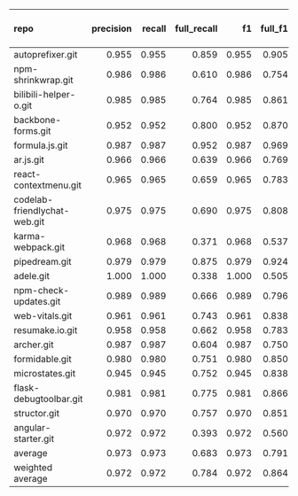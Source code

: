 | repo                         |   precision |   recall |   full_recall |    f1 |   full_f1 |   ppcr |   support |   full_support |   Rules Number |   Average Rule Len |
|:-----------------------------|------------:|---------:|--------------:|------:|----------:|-------:|----------:|---------------:|---------------:|-------------------:|
| autoprefixer.git             |       0.955 |    0.955 |         0.859 | 0.955 |     0.905 |  0.900 |     42353 |          47083 |            126 |               10.1 |
| npm-shrinkwrap.git           |       0.986 |    0.986 |         0.610 | 0.986 |     0.754 |  0.619 |      6274 |          10140 |             10 |                4.4 |
| bilibili-helper-o.git        |       0.985 |    0.985 |         0.764 | 0.985 |     0.861 |  0.775 |     60786 |          78384 |             31 |               10.3 |
| backbone-forms.git           |       0.952 |    0.952 |         0.800 | 0.952 |     0.870 |  0.840 |    131429 |         156481 |            391 |               10.5 |
| formula.js.git               |       0.987 |    0.987 |         0.952 | 0.987 |     0.969 |  0.964 |     93121 |          96619 |             37 |                8.1 |
| ar.js.git                    |       0.966 |    0.966 |         0.639 | 0.966 |     0.769 |  0.662 |     28897 |          43653 |             57 |                6.5 |
| react-contextmenu.git        |       0.965 |    0.965 |         0.659 | 0.965 |     0.783 |  0.683 |      9050 |          13253 |             33 |                6.1 |
| codelab-friendlychat-web.git |       0.975 |    0.975 |         0.690 | 0.975 |     0.808 |  0.708 |      9600 |          13565 |             11 |                5.3 |
| karma-webpack.git            |       0.968 |    0.968 |         0.371 | 0.968 |     0.537 |  0.384 |       847 |           2208 |              4 |                4.0 |
| pipedream.git                |       0.979 |    0.979 |         0.875 | 0.979 |     0.924 |  0.894 |    152079 |         170097 |             39 |                8.0 |
| adele.git                    |       1.000 |    1.000 |         0.338 | 1.000 |     0.505 |  0.338 |       581 |           1720 |              2 |                2.0 |
| npm-check-updates.git        |       0.989 |    0.989 |         0.666 | 0.989 |     0.796 |  0.673 |     20766 |          30846 |             16 |                6.9 |
| web-vitals.git               |       0.961 |    0.961 |         0.743 | 0.961 |     0.838 |  0.773 |      7068 |           9139 |              7 |                4.7 |
| resumake.io.git              |       0.958 |    0.958 |         0.662 | 0.958 |     0.783 |  0.691 |     24814 |          35890 |             65 |                8.9 |
| archer.git                   |       0.987 |    0.987 |         0.604 | 0.987 |     0.750 |  0.612 |     27756 |          45378 |             11 |                7.5 |
| formidable.git               |       0.980 |    0.980 |         0.751 | 0.980 |     0.850 |  0.766 |     17895 |          23376 |             14 |                6.6 |
| microstates.git              |       0.945 |    0.945 |         0.752 | 0.945 |     0.838 |  0.795 |     21221 |          26679 |             80 |                7.5 |
| flask-debugtoolbar.git       |       0.981 |    0.981 |         0.775 | 0.981 |     0.866 |  0.790 |     34560 |          43769 |             16 |                8.2 |
| structor.git                 |       0.970 |    0.970 |         0.757 | 0.970 |     0.851 |  0.780 |     88347 |         113250 |             39 |                9.2 |
| angular-starter.git          |       0.972 |    0.972 |         0.393 | 0.972 |     0.560 |  0.404 |      2108 |           5212 |              5 |                3.2 |
| average                      |       0.973 |    0.973 |         0.683 | 0.973 |     0.791 |  0.703 |     38977 |          48337 |             49 |                6.9 |
| weighted average             |       0.972 |    0.972 |         0.784 | 0.972 |     0.864 |  0.820 |           |                |                |                    |